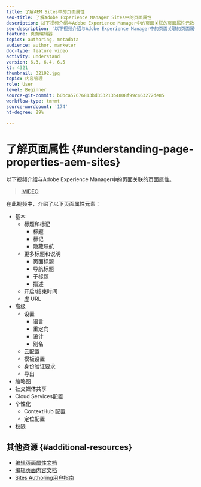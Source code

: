 ```yaml
---
title: 了解AEM Sites中的页面属性
seo-title: 了解Adobe Experience Manager Sites中的页面属性
description: 以下视频介绍与Adobe Experience Manager中的页面关联的页面属性元数据。
seo-description: '以下视频介绍与Adobe Experience Manager中的页面关联的页面属性元数据。 '
feature: 页面编辑器
topics: authoring, metadata
audience: author, marketer
doc-type: feature video
activity: understand
version: 6.3, 6.4, 6.5
kt: 4321
thumbnail: 32192.jpg
topic: 内容管理
role: User
level: Beginner
source-git-commit: b0bca57676813bd353213b4808f99c463272de85
workflow-type: tm+mt
source-wordcount: '174'
ht-degree: 29%

---
```



# 了解页面属性 {#understanding-page-properties-aem-sites}

以下视频介绍与Adobe Experience Manager中的页面关联的页面属性。

>[!VIDEO](https://video.tv.adobe.com/v/32192?quality=12&learn=on)

在此视频中，介绍了以下页面属性元素：

* 基本
   * 标题和标记
      * 标题
      * 标记
      * 隐藏导航
   * 更多标题和说明
      * 页面标题
      * 导航标题
      * 子标题
      * 描述
   * 开启/结束时间
   * 虚 URL
* 高级
   * 设置
      * 语言
      * 重定向
      * 设计
      * 别名
   * 云配置
   * 模板设置
   * 身份验证要求
   * 导出
* 缩略图
* 社交媒体共享
* Cloud Services配置
* 个性化
   * ContextHub 配置
   * 定位配置
* 权限

## 其他资源 {#additional-resources}

* [编辑页面属性文档](https://docs.adobe.com/content/help/en/experience-manager-65/authoring/authoring/editing-page-properties.html)
* [编辑页面内容文档](https://docs.adobe.com/content/help/en/experience-manager-65/authoring/authoring/editing-content.html)
* [Sites Authoring用户指南](https://docs.adobe.com/content/help/en/experience-manager-65/authoring/home.html?topic=/experience-manager/6-5/sites/authoring/morehelp/page-authoring.ug.js)
